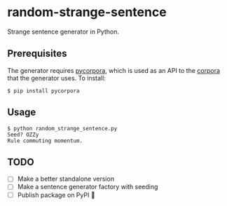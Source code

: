 # random-strange-sentence
Strange sentence generator in Python.

## Prerequisites
The generator requires [pycorpora](https://github.com/aparrish/pycorpora), which is used as an API to the [corpora](https://github.com/dariusk/corpora/) that the generator uses. To install:
```
$ pip install pycorpora
```

## Usage
```
$ python random_strange_sentence.py
Seed? OZZy
Rule commuting momentum.
```

## TODO
- [ ] Make a better standalone version
- [ ] Make a sentence generator factory with seeding
- [ ] Publish package on PyPI :confetti_ball:

